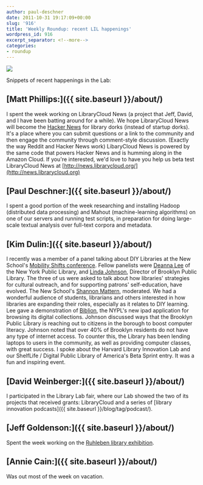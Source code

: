 ```yaml
---
author: paul-deschner
date: 2011-10-31 19:17:09+00:00
slug: '916'
title: 'Weekly Roundup: recent LIL happenings'
wordpress_id: 916
excerpt_separator: <!--more-->
categories:
- roundup
---
```


![](https://lil-blog-media.s3.amazonaws.com/notebook_small.png)

Snippets of recent happenings in the Lab<!--more-->:

## [Matt Phillips:]({{ site.baseurl }}/about/)

I spent the week working on LibraryCloud News (a project that Jeff, David, and I have been batting around for a while). We hope LibraryCloud News will become the [Hacker News](http://news.ycombinator.com) for library dorks (instead of startup dorks). It's a place where you can submit questions or a link to the community and then engage the community
through comment-style discussion. (Exactly the way Reddit and Hacker News work) LibaryCloud News is powered by the same code that powers Hacker News and is humming along in the Amazon Cloud. If you're interested, we'd love to have you help us beta test LibraryCloud News at [http://news.librarycloud.org/](http://news.librarycloud.org)

## [Paul Deschner:]({{ site.baseurl }}/about/)

I spent a good portion of the week researching and installing Hadoop (distributed data processing) and Mahout (machine-learning algorithms) on one of our servers and running test scripts, in preparation for doing large-scale textual analysis over full-text corpora and metadata.

## [Kim Dulin:]({{ site.baseurl }}/about/)

I recently was a member of a panel talking about DIY Libraries at the New School's [Mobility Shifts conference](http://mobilityshifts.org/). Fellow panelists were [Deanna Lee](http://www.nypl.org/node/57186) of the New York Public Library, and [Linda Johnson](http://www.brooklynpubliclibrary.org/execdirbio.jsp), Director of Brooklyn Public Library. The three of us were asked to talk about how libraries' strategies for cultural outreach, and for supporting patrons' self-education, have evolved.   The New School's [Shannon Mattern](http://www.newschool.edu/lang/faculty.aspx?id=20484), moderated.   We had a wonderful audience of students, librarians and others interested in how libraries are expanding their roles, especially as it relates to DIY learning.   Lee gave a demonstration of [Biblion](http://itunes.apple.com/us/app/nypl-biblion-worlds-fair/id433418206?mt=8), the NYPL's new ipad application for browsing its digital collections.   Johnson discussed ways that the Brooklyn Public Library is reaching out to citizens in the borough to boost computer literacy.   Johnson noted that over 40% of Brooklyn residents do not have any type of internet access.  To counter this, the Library has been lending laptops to users in the community, as well as providing computer classes, with great success.  I spoke about the Harvard Library Innovation Lab and our ShelfLife / Digital Public Library of America's Beta Sprint entry.    It was a fun and inspiring event.

## [David Weinberger:]({{ site.baseurl }}/about/)

I participated in the Library Lab fair, where our Lab showed the two of its projects that received grants: LibraryCloud and a series of [library innovation podcasts]({{ site.baseurl }}/blog/tag/podcast/).

## [Jeff Goldenson:]({{ site.baseurl }}/about/)

Spent the week working on the [Ruhleben library exhibition](http://library.law.harvard.edu/digitalexhibits/ruhleben/exhibits/show/ruhleben/).

## [Annie Cain:]({{ site.baseurl }}/about/)

Was out most of the week on vacation.
